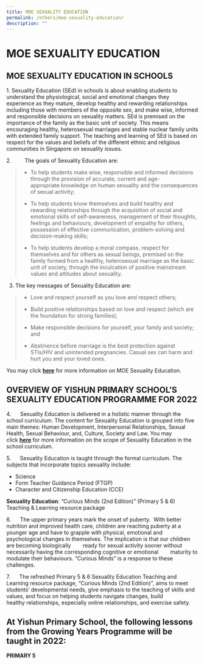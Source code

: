 ```yaml
---
title: MOE SEXUALITY EDUCATION
permalink: /others/moe-sexuality-education/
description: ""
---
```

# MOE SEXUALITY EDUCATION

MOE SEXUALITY EDUCATION IN SCHOOLS
----------------------------------

  

1\. Sexuality Education (SEd) in schools is about enabling students to understand the physiological, social and emotional changes they experience as they mature, develop healthy and rewarding relationships including those with members of the opposite sex, and make wise, informed and responsible decisions on sexuality matters. SEd is premised on the importance of the family as the basic unit of society. This means encouraging healthy, heterosexual marriages and stable nuclear family units with extended family support. The teaching and learning of SEd is based on respect for the values and beliefs of the different ethnic and religious communities in Singapore on sexuality issues.

2.         The goals of Sexuality Education are:

> *   To help students make wise, responsible and informed decisions through the provision of accurate, current and age-appropriate knowledge on human sexuality and the consequences of sexual activity;  
>     
> *   To help students know themselves and build healthy and rewarding relationships through the acquisition of social and emotional skills of self-awareness, management of their thoughts, feelings and behaviours, development of empathy for others, possession of effective communication, problem-solving and decision-making skills;   
>     
> *   To help students develop a moral compass, respect for themselves and for others as sexual beings, premised on the family formed from a healthy, heterosexual marriage as the basic unit of society, through the inculcation of positive mainstream values and attitudes about sexuality.   
>     

  

3. The key messages of Sexuality Education are:

> *   Love and respect yourself as you love and respect others;  
>     
> *   Build positive relationships based on love and respect (which are the foundation for strong families);  
>     
> *   Make responsible decisions for yourself, your family and society; and  
>     
> *   Abstinence before marriage is the best protection against STIs/HIV and unintended pregnancies. Casual sex can harm and hurt you and your loved ones.  
>     

  

You may click **[here](https://www.moe.gov.sg/education/programmes/social-and-emotional-learning/sexuality-education)** for more information on MOE Sexuality Education. 

  

OVERVIEW OF YISHUN PRIMARY SCHOOL’S SEXUALITY EDUCATION PROGRAMME FOR 2022
--------------------------------------------------------------------------

4.      Sexuality Education is delivered in a holistic manner through the school curriculum. The content for Sexuality Education is grouped into five main themes: Human Development, Interpersonal Relationships, Sexual Health, Sexual Behaviour, and, Culture, Society and Law. You may click **[here](https://www.moe.gov.sg/education/programmes/social-and-emotional-learning/sexuality-education/scope-and-teaching-approach-of-sexuality-education-in-schools)** for more information on the scope of Sexuality Education in the school curriculum.

5.      Sexuality Education is taught through the formal curriculum. The subjects that incorporate topics sexuality include:

*   Science
*   Form Teacher Guidance Period (FTGP)
*   Character and Citizenship Education (CCE)

**Sexuality Education**: “Curious Minds (2nd Edition)” (Primary 5 & 6) Teaching & Learning resource package

6.      The upper primary years mark the onset of puberty.  With better nutrition and improved health care, children are reaching puberty at a younger age and have to grapple with physical, emotional and            psychological changes in themselves. The implication is that our children are becoming biologically        ready for sexual activity sooner without necessarily having the corresponding cognitive or emotional        maturity to modulate their behaviours. “Curious Minds” is a response to these challenges.

7.      The refreshed Primary 5 & 6 Sexuality Education Teaching and Learning resource package, “Curious Minds (2nd Edition)”, aims to meet students’ developmental needs, give emphasis to the teaching of skills and values, and focus on helping students navigate changes, build healthy relationships, especially online relationships, and exercise safety.

At Yishun Primary School, the following lessons from the Growing Years Programme will be taught in 2022:
--------------------------------------------------------------------------------------------------------

  

**PRIMARY 5**